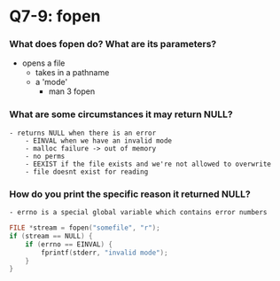 # Q7-9: fopen

### What does fopen do? What are its parameters?
- opens a file
    - takes in a pathname
    - a 'mode'
        - man 3 fopen

### What are some circumstances it may return NULL?
    - returns NULL when there is an error
        - EINVAL when we have an invalid mode
        - malloc failure -> out of memory
        - no perms
        - EEXIST if the file exists and we're not allowed to overwrite
        - file doesnt exist for reading

### How do you print the specific reason it returned NULL?
    - errno is a special global variable which contains error numbers

```c
FILE *stream = fopen("somefile", "r");
if (stream == NULL) {
    if (errno == EINVAL) {
        fprintf(stderr, "invalid mode");
    }
}
```
